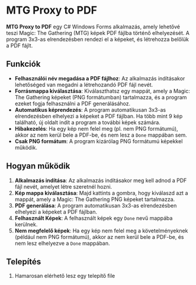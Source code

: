 # MTG Proxy to PDF

**MTG Proxy to PDF** egy C# Windows Forms alkalmazás, amely lehetővé teszi Magic: The Gathering (MTG) képek PDF fájlba történő elhelyezését. A program 3x3-as elrendezésben rendezi el a képeket, és létrehozza belőlük a PDF fájlt.

## Funkciók

- **Felhasználói név megadása a PDF fájlhoz**: Az alkalmazás indításakor lehetőséged van megadni a létrehozandó PDF fájl nevét.
- **Forrásmappa kiválasztása**: Kiválaszthatsz egy mappát, amely a Magic: The Gathering képeket (PNG formátumban) tartalmazza, és a program ezeket fogja felhasználni a PDF generálásához.
- **Automatikus képrendezés**: A program automatikusan 3x3-as elrendezésben elhelyezi a képeket a PDF fájlban. Ha több mint 9 kép található, új oldalt indít a program a további képek számára.
- **Hibakezelés**: Ha egy kép nem felel meg (pl. nem PNG formátumú), akkor az nem kerül bele a PDF-be, és nem lesz a `Done` mappában sem.
- **Csak PNG formátum**: A program kizárólag PNG formátumú képekkel működik.

## Hogyan működik

1. **Alkalmazás indítása**: Az alkalmazás indításakor meg kell adnod a PDF fájl nevét, amelyet létre szeretnél hozni.
2. **Kép mappa kiválasztása**: Majd kattints a gombra, hogy kiválaszd azt a mappát, amely a Magic: The Gathering PNG képeket tartalmazza.
3. **PDF generálása**: A program automatikusan 3x3-as elrendezésben elhelyezi a képeket a PDF fájlban.
4. **Felhasznált Képek**: A felhasznált képek egy `Done` nevű mappába kerülnek.
5. **Nem megfelelő képek**: Ha egy kép nem felel meg a követelményeknek (például nem PNG formátumú), akkor az nem kerül bele a PDF-be, és nem lesz elhelyezve a `Done` mappában.

## Telepítés

1. Hamarosan elérhető lesz egy telepítő file
